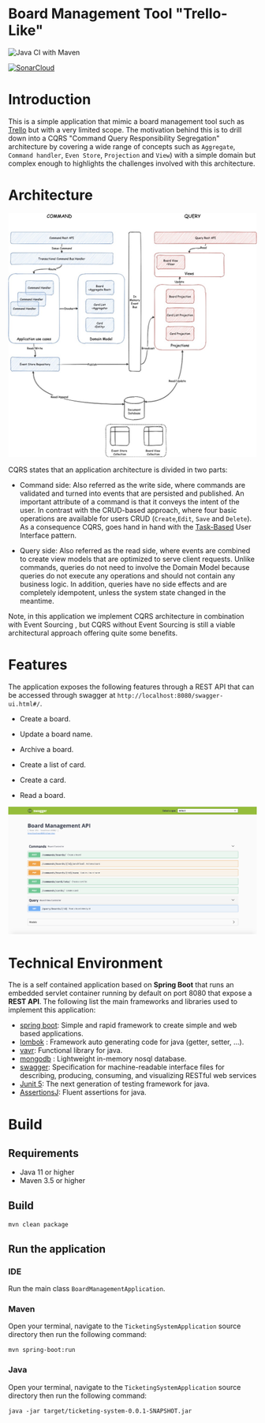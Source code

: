 # Board Management Tool "Trello-Like"

![Java CI with Maven](https://github.com/selimyanat/board-management-tool/workflows/Java%20CI%20with%20Maven/badge.svg)

[![SonarCloud](https://sonarcloud.io/images/project_badges/sonarcloud-white.svg)](https://sonarcloud.io/dashboard?id=selimyanat_board-management-tool)

# Introduction

This is a simple application that mimic a board management tool such as 
[Trello](https://trello.com/en) but with a very limited scope. The motivation behind this is to drill down into a CQRS 
"Command Query Responsibility Segregation" architecture by covering a wide range of concepts such
 as `Aggregate`, `Command handler`, `Even Store`, `Projection` and `View`) with a simple domain but 
 complex enough to highlights the challenges involved with this architecture. 


# Architecture

![Alt text](img/cqrs-board-tool.jpg "Cqrs Board Tool")


CQRS states that an application architecture is divided in two parts:

- Command side: Also referred as the write side, where commands are validated and turned into
 events that are persisted and published. An important attribute of a command is that it conveys the 
 intent of the user. In contrast with the CRUD-based approach, where four basic
 operations are available for users CRUD (`Create`,`Edit`, `Save` and `Delete`). As a consequence
 CQRS, goes hand in hand with the [Task-Based](https://walkerjordan.com/task-based-user-interfaces/) 
 User Interface pattern.  

- Query side: Also referred as the read side, where events are combined to create view models that 
are optimized to serve client requests. Unlike commands, queries do not need to involve the Domain 
Model because queries do not execute any operations and should not contain any business logic. In
addition, queries have no side effects and are completely idempotent, unless the system state
 changed in the meantime.

Note, in this application we implement CQRS architecture in combination with Event Sourcing
, but CQRS without Event Sourcing is still a viable architectural approach offering quite some
benefits.

# Features

The application exposes the following features through a REST API that can be accessed through
swagger at `http://localhost:8080/swagger-ui.html#/`.

- Create a board.

- Update a board name.

- Archive a board.

- Create a list of card.

- Create a card.

- Read a board.

![Alt text](img/board-management-tool-api.png "Board Management Tool")


# Technical Environment

The is a self contained application based on **Spring Boot** that runs an embedded
servlet container running by default on port 8080 that expose a **REST API**. The following list
the main frameworks and libraries used to implement this application:

- [spring boot](https://spring.io/projects/spring-boot): Simple and rapid framework to create
 simple and web based applications.
- [lombok](https://projectlombok.org/) : Framework auto generating code for java (getter, setter, ...).
- [vavr](http://www.vavr.io): Functional library for java.
- [mongodb](https://www.h2database.com/html/main.html) : Lightweight in-memory nosql database.
- [swagger](https://swagger.io/): Specification for machine-readable interface files for
describing, producing, consuming, and visualizing RESTful web services 
- [Junit 5](https://junit.org/junit5/): The next generation of testing framework for java.
- [AssertionsJ](http://joel-costigliola.github.io/assertj/): Fluent assertions for java.

# Build

## Requirements

* Java 11 or higher
* Maven 3.5 or higher

## Build

```  
mvn clean package 
```

## Run the application

###  IDE

Run the main class `BoardManagementApplication`.

###  Maven

Open your terminal, navigate to the `TicketingSystemApplication` source directory then run the
 following command: 

```
mvn spring-boot:run
```

### Java

Open your terminal, navigate to the `TicketingSystemApplication` source directory then run the
 following command:  

```
java -jar target/ticketing-system-0.0.1-SNAPSHOT.jar
```
 

